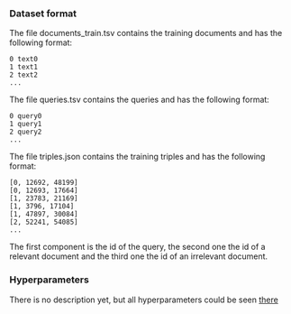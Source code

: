 ### Dataset format

The file documents_train.tsv contains the training documents and has the following format:
```
0 text0
1 text1
2 text2
...
```

The file queries.tsv contains the queries and has the following format:
```
0 query0
1 query1
2 query2
...
```

The file triples.json contains the training triples and has the following format:
```
[0, 12692, 48199]
[0, 12693, 17664]
[1, 23783, 21169]
[1, 3796, 17104]
[1, 47897, 30084]
[2, 52241, 54085]
...
```

The first component is the id of the query, the second one the id of a relevant 
document and the third one the id of an irrelevant document.

### Hyperparameters

There is no description yet, but all hyperparameters could be seen [there](https://github.com/IgorSondors/ColBERT/blob/main/colbert/infra/config/settings.py)